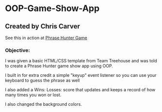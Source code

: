 # OOP-Game-Show-App

## Created by Chris Carver

See this in action at [Phrase Hunter Game](https://ccarver80.github.io/OOP-Game-Show-App/)

### Objective: 

I was given a basic HTML/CSS template from Team Treehouse and was told to create a Phrase Hunter game show app using OOP. 

I built in for extra credit a simple "keyup" event listener so you can use your keyboard to guess the phrase as well

I also added a Wins: Losses: score that updates and keeps a record of how many times you won or lost. 

I also changed the background colors. 